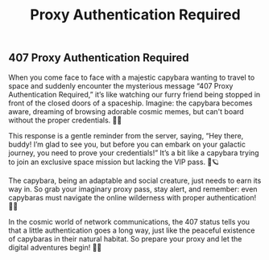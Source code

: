 ﻿---
category: 4xx
code: 407
cover: https://firebasestorage.googleapis.com/v0/b/capy-http.appspot.com/o/Capy-407-750x600.avif?alt=media
thumbnail: https://firebasestorage.googleapis.com/v0/b/capy-http.appspot.com/o/Capy-407-250x200.avif?alt=media
coverAlt: Proxy Authentication Required
description: Proxy Authentication Required
tags:
- 4xx
title: Proxy Authentication Required
---


## 407 Proxy Authentication Required

When you come face to face with a majestic capybara wanting to travel to space and suddenly encounter the mysterious message “407 Proxy Authentication Required,” it’s like watching our furry friend being stopped in front of the closed doors of a spaceship. Imagine: the capybara becomes aware, dreaming of browsing adorable cosmic memes, but can't board without the proper credentials. 🌌✨

This response is a gentle reminder from the server, saying, “Hey there, buddy! I’m glad to see you, but before you can embark on your galactic journey, you need to prove your credentials!” It’s a bit like a capybara trying to join an exclusive space mission but lacking the VIP pass. 🚀🪐

The capybara, being an adaptable and social creature, just needs to earn its way in. So grab your imaginary proxy pass, stay alert, and remember: even capybaras must navigate the online wilderness with proper authentication! 🦙✨

In the cosmic world of network communications, the 407 status tells you that a little authentication goes a long way, just like the peaceful existence of capybaras in their natural habitat. So prepare your proxy and let the digital adventures begin! 🌠🌌






